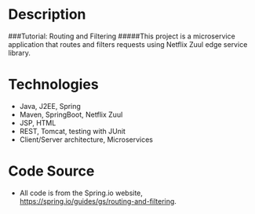 # Description
###Tutorial: Routing and Filtering
#####This project is a microservice application that routes and filters requests using Netflix Zuul edge service library.

# Technologies
* Java, J2EE, Spring
* Maven, SpringBoot, Netflix Zuul
* JSP, HTML
* REST, Tomcat, testing with JUnit
* Client/Server architecture, Microservices

# Code Source
* All code is from the Spring.io website, https://spring.io/guides/gs/routing-and-filtering.
